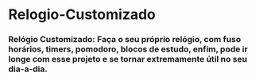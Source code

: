 # Relogio-Customizado
### Relógio Customizado: Faça o seu próprio relógio, com fuso horários, timers, pomodoro, blocos de estudo, enfim, pode ir longe com esse projeto e se tornar extremamente útil no seu dia-a-dia.


